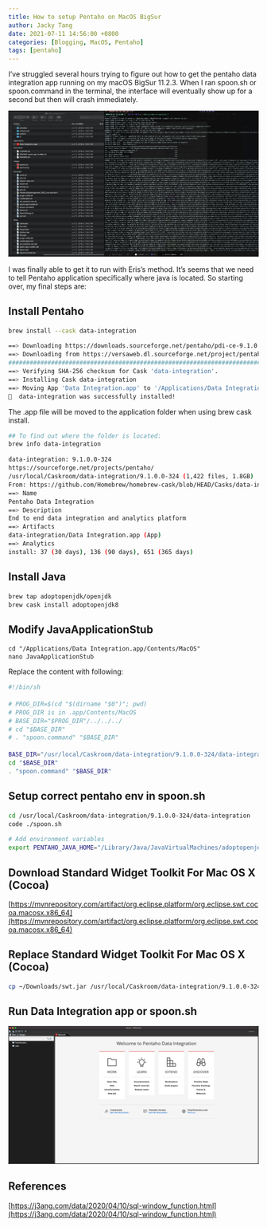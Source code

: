 ```yaml
---
title: How to setup Pentaho on MacOS BigSur
author: Jacky Tang
date: 2021-07-11 14:56:00 +0800
categories: [Blogging, MacOS, Pentaho]
tags: [pentaho]
---
```


I’ve struggled several hours trying to figure out how to get the pentaho data integration app running on my macOS BigSur 11.2.3. When I ran spoon.sh or spoon.command in the terminal, the interface will eventually show up for a second but then will crash immediately.

![](/assets/img/post/2021/pentaho-1.png)

I was finally able to get it to run with Eris’s method. It’s seems that we need to tell Pentaho application specifically where java is located. So starting over, my final steps are:

## Install Pentaho

```bash
brew install --cask data-integration
```

```bash
==> Downloading https://downloads.sourceforge.net/pentaho/pdi-ce-9.1.0.0-324.zip
==> Downloading from https://versaweb.dl.sourceforge.net/project/pentaho/Pentaho
######################################################################## 100.0%
==> Verifying SHA-256 checksum for Cask 'data-integration'.
==> Installing Cask data-integration
==> Moving App 'Data Integration.app' to '/Applications/Data Integration.app'.
🍺  data-integration was successfully installed!
```

The .app file will be moved to the application folder when using brew cask install.

```bash
## To find out where the folder is located:
brew info data-integration
```

```bash
data-integration: 9.1.0.0-324
https://sourceforge.net/projects/pentaho/
/usr/local/Caskroom/data-integration/9.1.0.0-324 (1,422 files, 1.8GB)
From: https://github.com/Homebrew/homebrew-cask/blob/HEAD/Casks/data-integration.rb
==> Name
Pentaho Data Integration
==> Description
End to end data integration and analytics platform
==> Artifacts
data-integration/Data Integration.app (App)
==> Analytics
install: 37 (30 days), 136 (90 days), 651 (365 days)
```

## Install Java

```bash
brew tap adoptopenjdk/openjdk
brew cask install adoptopenjdk8
```

## Modify JavaApplicationStub

```
cd "/Applications/Data Integration.app/Contents/MacOS"
nano JavaApplicationStub
```

Replace the content with following:

```bash
#!/bin/sh

# PROG_DIR=$(cd "$(dirname "$0")"; pwd)
# PROG_DIR is in .app/Contents/MacOS
# BASE_DIR="$PROG_DIR"/../../../
# cd "$BASE_DIR"
# . "spoon.command" "$BASE_DIR"

BASE_DIR="/usr/local/Caskroom/data-integration/9.1.0.0-324/data-integration"
cd "$BASE_DIR"
. "spoon.command" "$BASE_DIR"
```

## Setup correct pentaho env in spoon.sh

```bash
cd /usr/local/Caskroom/data-integration/9.1.0.0-324/data-integration 
code ./spoon.sh
```

```bash
# Add environment variables
export PENTAHO_JAVA_HOME="/Library/Java/JavaVirtualMachines/adoptopenjdk-8.jdk/Contents/Home/"
```

## Download Standard Widget Toolkit For Mac OS X (Cocoa)

[https://mvnrepository.com/artifact/org.eclipse.platform/org.eclipse.swt.cocoa.macosx.x86_64](https://mvnrepository.com/artifact/org.eclipse.platform/org.eclipse.swt.cocoa.macosx.x86_64)

## Replace Standard Widget Toolkit For Mac OS X (Cocoa)

```bash
cp ~/Downloads/swt.jar /usr/local/Caskroom/data-integration/9.1.0.0-324/data-integration/libswt/osx64/swt.jar
```

## Run Data Integration app or spoon.sh

![](/assets/img/post/2021/pentaho-2.png)

## References

[https://j3ang.com/data/2020/04/10/sql-window_function.html](https://j3ang.com/data/2020/04/10/sql-window_function.html)

